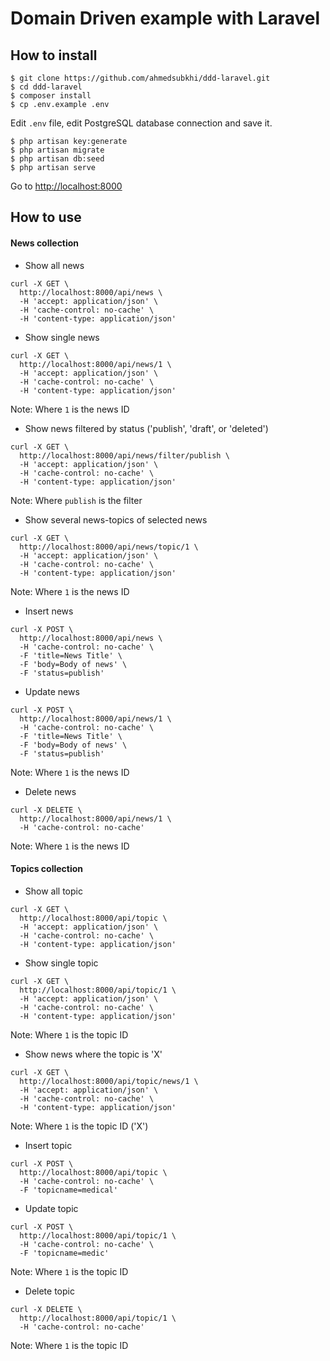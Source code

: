 # Domain Driven example with Laravel

## How to install
```
$ git clone https://github.com/ahmedsubkhi/ddd-laravel.git
$ cd ddd-laravel
$ composer install
$ cp .env.example .env
```
Edit `.env` file, edit PostgreSQL database connection and save it.
```
$ php artisan key:generate
$ php artisan migrate
$ php artisan db:seed
$ php artisan serve
```
Go to [http://localhost:8000](http://localhost:8000)

## How to use

#### News collection

* Show all news
```
curl -X GET \
  http://localhost:8000/api/news \
  -H 'accept: application/json' \
  -H 'cache-control: no-cache' \
  -H 'content-type: application/json'
```

* Show single news
```
curl -X GET \
  http://localhost:8000/api/news/1 \
  -H 'accept: application/json' \
  -H 'cache-control: no-cache' \
  -H 'content-type: application/json'
```
Note: Where `1` is the news ID

* Show news filtered by status ('publish', 'draft', or 'deleted')
```
curl -X GET \
  http://localhost:8000/api/news/filter/publish \
  -H 'accept: application/json' \
  -H 'cache-control: no-cache' \
  -H 'content-type: application/json'
```
Note: Where `publish` is the filter

* Show several news-topics of selected news
```
curl -X GET \
  http://localhost:8000/api/news/topic/1 \
  -H 'accept: application/json' \
  -H 'cache-control: no-cache' \
  -H 'content-type: application/json'
```
Note: Where `1` is the news ID

* Insert news
```
curl -X POST \
  http://localhost:8000/api/news \
  -H 'cache-control: no-cache' \
  -F 'title=News Title' \
  -F 'body=Body of news' \
  -F 'status=publish'
```

* Update news
```
curl -X POST \
  http://localhost:8000/api/news/1 \
  -H 'cache-control: no-cache' \
  -F 'title=News Title' \
  -F 'body=Body of news' \
  -F 'status=publish'
```
Note: Where `1` is the news ID

* Delete news
```
curl -X DELETE \
  http://localhost:8000/api/news/1 \
  -H 'cache-control: no-cache'
```
Note: Where `1` is the news ID




#### Topics collection

* Show all topic
```
curl -X GET \
  http://localhost:8000/api/topic \
  -H 'accept: application/json' \
  -H 'cache-control: no-cache' \
  -H 'content-type: application/json'
```

* Show single topic
```
curl -X GET \
  http://localhost:8000/api/topic/1 \
  -H 'accept: application/json' \
  -H 'cache-control: no-cache' \
  -H 'content-type: application/json'
```
Note: Where `1` is the topic ID

* Show news where the topic is 'X'
```
curl -X GET \
  http://localhost:8000/api/topic/news/1 \
  -H 'accept: application/json' \
  -H 'cache-control: no-cache' \
  -H 'content-type: application/json'
```
Note: Where `1` is the topic ID ('X')

* Insert topic
```
curl -X POST \
  http://localhost:8000/api/topic \
  -H 'cache-control: no-cache' \
  -F 'topicname=medical'
```

* Update topic
```
curl -X POST \
  http://localhost:8000/api/topic/1 \
  -H 'cache-control: no-cache' \
  -F 'topicname=medic'
```
Note: Where `1` is the topic ID

* Delete topic
```
curl -X DELETE \
  http://localhost:8000/api/topic/1 \
  -H 'cache-control: no-cache'
```
Note: Where `1` is the topic ID



